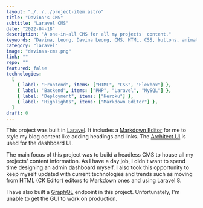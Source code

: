```yaml
---
layout: "./../../project-item.astro"
title: "Davina's CMS"
subtitle: "Laravel CMS"
date: "2022-04-18"
description: "A one-in-all CMS for all my projects' content."
keywords: "Davina, Leong, Davina Leong, CMS, HTML, CSS, buttons, animation, css animation, flex, flexbox, Laravel, PHP, projects"
category: "laravel"
image: "davinas-cms.png"
link: ""
repo: ""
featured: false
technologies:
  [
    { label: "Frontend", items: ["HTML", "CSS", "Flexbox"] },
    { label: "Backend", items: ["PHP", "Laravel", "MySQL"] },
    { label: "Deployment", items: ["Heroku"] },
    { label: "Highlights", items: ["Markdown Editor"] },
  ]
draft: 0
---
```


This project was built in [Laravel](https://laravel.com/). It includes a [Markdown Editor](https://ui.toast.com/tui-editor) for me to style my blog content like adding headings and links. The [Architect UI](https://dashboardpack.com/live-demo-preview/?livedemo=290) is used for the dashboard UI.

The main focus of this project was to build a headless CMS to house all my projects' content information. As I have a day job, I didn't want to spend time designing an admin dashboard myself. I also took this opportunity to keep myself updated with current technologies and trends such as moving from HTML (CK Editor) editors to Markdown ones and using Laravel 8.

I have also built a [GraphQL](https://graphql.org/) endpoint in this project. Unfortunately, I'm unable to get the GUI to work on production.
